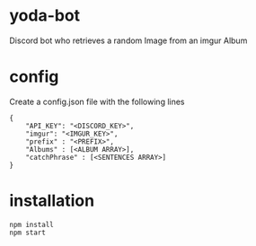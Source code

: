 # yoda-bot
Discord bot who retrieves a random Image from an imgur Album

# config
Create a config.json file with the following lines
```
{ 
    "API_KEY": "<DISCORD_KEY>",
    "imgur": "<IMGUR_KEY>",
    "prefix" : "<PREFIX>",
    "Albums" : [<ALBUM ARRAY>],
    "catchPhrase" : [<SENTENCES ARRAY>]
}
```

# installation
```
npm install
npm start
```